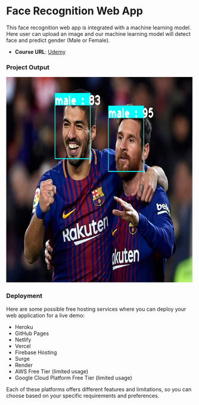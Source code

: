 # Face Recognition Web App

This face recognition web app is integrated with a machine learning model. Here user can upload an image and our machine learning model will detect face and predict gender (Male or Female).

- **Course URL**: [Udemy](https://www.udemy.com/course/build-face-recognition-app-using-machine-learning-in-flask/?referralCode=E4241D27BEFE8D5E6C4D)

### Project Output
<img src="static/predict/prediction_image.jpg" alt="Prediction Image" width="500" height="550">

### Deployment
Here are some possible free hosting services where you can deploy your web application for a live demo:

-  Heroku
-  GitHub Pages
-  Netlify
-  Vercel
-  Firebase Hosting
-  Surge
-  Render
-  AWS Free Tier (limited usage)
-  Google Cloud Platform Free Tier (limited usage)

Each of these platforms offers different features and limitations, so you can choose based on your specific requirements and preferences.

